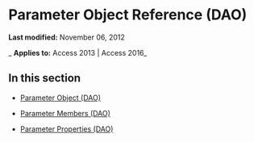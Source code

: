 
# Parameter Object Reference (DAO)

 **Last modified:** November 06, 2012

 _ **Applies to:** Access 2013 | Access 2016_

## In this section


- [Parameter Object (DAO)](194efd23-6086-13ac-beb9-c2aec101d6fe.md)
    
- [Parameter Members (DAO)](38e19de8-5318-6077-13b1-10653069aaeb.md)
    
- [Parameter Properties (DAO)](036746ac-c914-48ee-9a5c-f8597e0d4c58.md)
    
